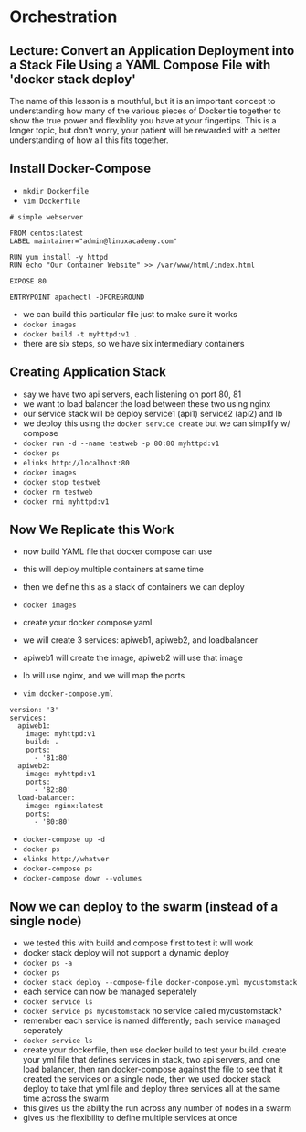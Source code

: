 # Orchestration

## Lecture: Convert an Application Deployment into a Stack File Using a YAML Compose File with 'docker stack deploy'

The name of this lesson is a mouthful, but it is an important concept to understanding how many of the various pieces of Docker tie together to show the true power and flexiblity you have at your fingertips. This is a longer topic, but don't worry, your patient will be rewarded with a better understanding of how all this fits together.

## Install Docker-Compose

* `mkdir Dockerfile`
* `vim Dockerfile`

```
# simple webserver

FROM centos:latest
LABEL maintainer="admin@linuxacademy.com"

RUN yum install -y httpd
RUN echo "Our Container Website" >> /var/www/html/index.html

EXPOSE 80

ENTRYPOINT apachectl -DFOREGROUND
```

* we can build this particular file just to make sure it works
* `docker images`
* `docker build -t myhttpd:v1 .`
* there are six steps, so we have six intermediary containers

## Creating Application Stack

* say we have two api servers, each listening on port 80, 81
* we want to load balancer the load between these two using nginx
* our service stack will be deploy service1 (api1) service2 (api2) and lb
* we deploy this using the `docker service create` but we can simplify w/ compose
* `docker run -d --name testweb -p 80:80 myhttpd:v1`
* `docker ps`
* `elinks http://localhost:80`
* `docker images`
* `docker stop testweb`
* `docker rm testweb`
* `docker rmi myhttpd:v1`

## Now We Replicate this Work

* now build YAML file that docker compose can use
* this will deploy multiple containers at same time
* then we define this as a stack of containers we can deploy

* `docker images`
* create your docker compose yaml
* we will create 3 services: apiweb1, apiweb2, and loadbalancer
* apiweb1 will create the image, apiweb2 will use that image
* lb will use nginx, and we will map the ports

* `vim docker-compose.yml`

```
version: '3'
services:
  apiweb1:
    image: myhttpd:v1
    build: .
    ports:
      - '81:80'
  apiweb2:
    image: myhttpd:v1
    ports:
      - '82:80'
  load-balancer:
    image: nginx:latest
    ports:
      - '80:80'
```

* `docker-compose up -d`
* `docker ps`
* `elinks http://whatver`
* `docker-compose ps`
* `docker-compose down --volumes`

## Now we can deploy to the swarm (instead of a single node)

* we tested this with build and compose first to test it will work
* docker stack deploy will not support a dynamic deploy
* `docker ps -a`
* `docker ps`
* `docker stack deploy --compose-file docker-compose.yml mycustomstack`
* each service can now be managed seperately
* `docker service ls`
* `docker service ps mycustomstack` no service called mycustomstack?
* remember each service is named differently; each service managed seperately
* `docker service ls`
* create your dockerfile, then use docker build to test your build,
  create your yml file that defines services in stack, two api servers,
  and one load balancer, then ran docker-compose against the file to
  see that it created the services on a single node, then we used
  docker stack deploy to take that yml file and deploy three services
  all at the same time across the swarm
* this gives us the ability the run across any number of nodes in a swarm
* gives us the flexibility to define multiple services at once